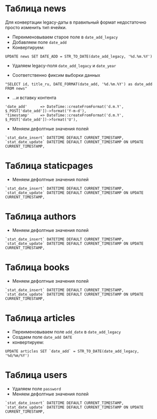# Таблица news

Для конвертации legacy-даты в правильный формат недостаточно просто изменить тип ячейки. 

- Переименовываем старое поле в `date_add_legacy`
- Добавляем поле `date_add`
- Конвертируем:
```
UPDATE news SET DATE_ADD = STR_TO_DATE(date_add_legacy, '%d.%m.%Y')
```
- Удаляем legacy-поля `date_add_legacy` и `date_year`

- Соответственно фиксим выборки данных
```
"SELECT id, title_ru, DATE_FORMAT(date_add, '%d.%m.%Y') as date_add FROM news"
```
- ...и вставку контента
```
'date_add'      => DateTime::createFromFormat('d.m.Y', $_POST['date_add'])->format('Y-m-d'),
'timestamp'     => DateTime::createFromFormat('d.m.Y', $_POST['date_add'])->format('U'),
```
- Меняем дефолтные значения полей 
```
`stat_date_insert` DATETIME DEFAULT CURRENT_TIMESTAMP,
`stat_date_update` DATETIME DEFAULT CURRENT_TIMESTAMP ON UPDATE CURRENT_TIMESTAMP,
```

# Таблица staticpages

- Меняем дефолтные значения полей 
```
`stat_date_insert` DATETIME DEFAULT CURRENT_TIMESTAMP,
`stat_date_update` DATETIME DEFAULT CURRENT_TIMESTAMP ON UPDATE CURRENT_TIMESTAMP,
```

# Таблица authors 

- Меняем дефолтные значения полей 
```
`stat_date_insert` DATETIME DEFAULT CURRENT_TIMESTAMP,
`stat_date_update` DATETIME DEFAULT CURRENT_TIMESTAMP ON UPDATE CURRENT_TIMESTAMP,
```

# Таблица books

- Меняем дефолтные значения полей 
```
`stat_date_insert` DATETIME DEFAULT CURRENT_TIMESTAMP,
`stat_date_update` DATETIME DEFAULT CURRENT_TIMESTAMP ON UPDATE CURRENT_TIMESTAMP,
```

# Таблица articles

- Переименовываем поле `add_date` в `date_add_legacy`
- Создаем поле `date_add DATE`
- конвертируем:
```
UPDATE articles SET `date_add` = STR_TO_DATE(date_add_legacy, '%d/%m/%Y')
```

# Таблица users

- Удаляем поле `password`
- Меняем дефолтные значения полей 
```
`stat_date_insert` DATETIME DEFAULT CURRENT_TIMESTAMP,
`stat_date_update` DATETIME DEFAULT CURRENT_TIMESTAMP ON UPDATE CURRENT_TIMESTAMP,
```




